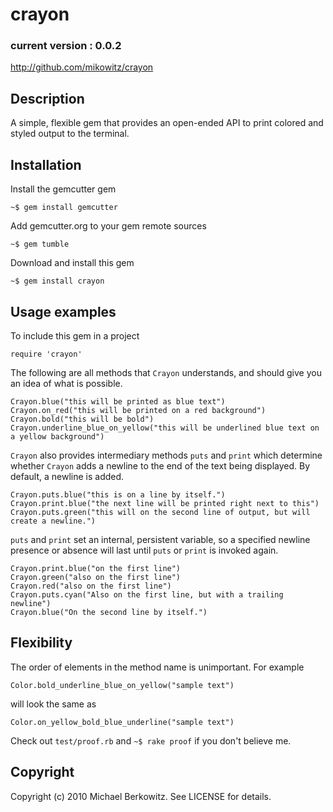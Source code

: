 # crayon

### current version : 0.0.2

http://github.com/mikowitz/crayon

## Description

A simple, flexible gem that provides an open-ended API to print colored and styled output to the terminal.

## Installation

Install the gemcutter gem

    ~$ gem install gemcutter

Add gemcutter.org to your gem remote sources

    ~$ gem tumble

Download and install this gem

    ~$ gem install crayon

## Usage examples

To include this gem in a project

    require 'crayon'

The following are all methods that `Crayon` understands, and should give you an idea of what is possible.

    Crayon.blue("this will be printed as blue text")
    Crayon.on_red("this will be printed on a red background")
    Crayon.bold("this will be bold")
    Crayon.underline_blue_on_yellow("this will be underlined blue text on a yellow background")

`Crayon` also provides intermediary methods `puts` and `print` which determine whether `Crayon` adds a newline to the end of the text being displayed.
By default, a newline is added.

    Crayon.puts.blue("this is on a line by itself.")
    Crayon.print.blue("the next line will be printed right next to this")
    Crayon.puts.green("this will on the second line of output, but will create a newline.")

`puts` and `print` set an internal, persistent variable, so a specified newline presence or absence will last until `puts` or `print` is invoked again.

    Crayon.print.blue("on the first line")
    Crayon.green("also on the first line")
    Crayon.red("also on the first line")
    Crayon.puts.cyan("Also on the first line, but with a trailing newline")
    Crayon.blue("On the second line by itself.")

## Flexibility

The order of elements in the method name is unimportant. For example

    Color.bold_underline_blue_on_yellow("sample text")

will look the same as

    Color.on_yellow_bold_blue_underline("sample text")

Check out `test/proof.rb` and `~$ rake proof` if you don't believe me.

## Copyright

Copyright (c) 2010 Michael Berkowitz. See LICENSE for details.

